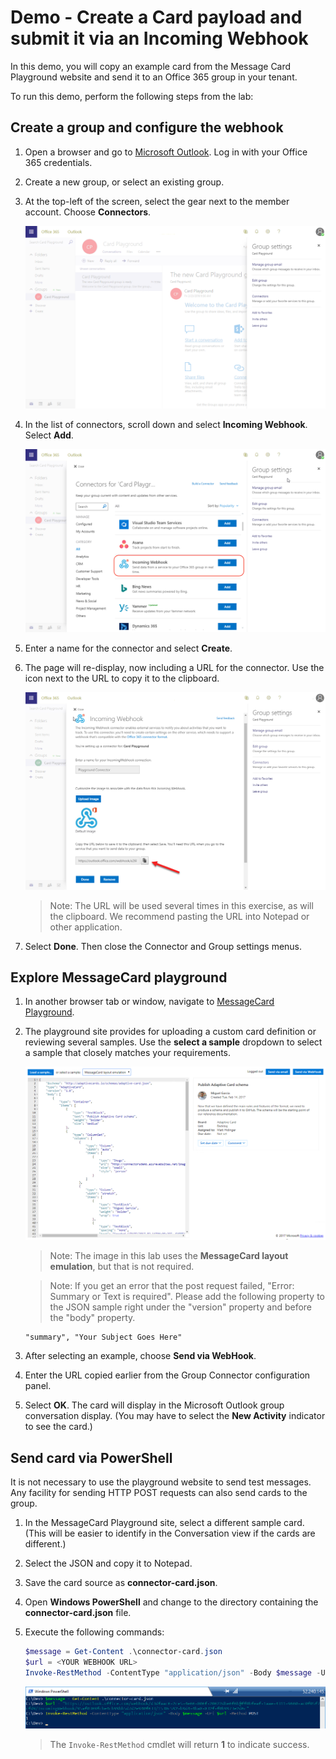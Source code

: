 # Demo - Create a Card payload and submit it via an Incoming Webhook

In this demo, you will copy an example card from the Message Card Playground website and send it to an Office 365 group in your tenant.

To run this demo, perform the following steps from the lab:

## Create a group and configure the webhook

1. Open a browser and go to [Microsoft Outlook](https://outlook.office.com). Log in with your Office 365 credentials.
1. Create a new group, or select an existing group.
1. At the top-left of the screen, select the gear next to the member account. Choose **Connectors**.

    ![Screenshot of group settings menu](../../Images/Exercise1-01.png)

1. In the list of connectors, scroll down and select **Incoming Webhook**. Select **Add**.

    ![Screenshot of list of Connectors with incoming webhook highlighted](../../Images/Exercise1-02.png)

1. Enter a name for the connector and select **Create**.
1. The page will re-display, now including a URL for the connector. Use the icon next to the URL to copy it to the clipboard.

    ![Screenshot of incoming webhook with URL](../../Images/Exercise1-03.png)

    > Note: The URL will be used several times in this exercise, as will the clipboard. We recommend pasting the URL into Notepad or other application.

1. Select **Done**. Then close the Connector and Group settings menus.

## Explore MessageCard playground

1. In another browser tab or window, navigate to [MessageCard Playground](https://messagecardplayground.azurewebsites.net).
1. The playground site provides for uploading a custom card definition or reviewing several samples. Use the **select a sample** dropdown to select a sample that closely matches your requirements.

    ![Screenshot of message card sample](../../Images/Exercise1-04.png)

    > Note: The image in this lab uses the **MessageCard layout emulation**, but that is not required.

    >Note: If you get an error that the post request failed, "Error: Summary or Text is required". Please add the following property to the JSON sample right under the "version" property and before the "body" property.
    ```html
    "summary", "Your Subject Goes Here"
    ```

1. After selecting an example, choose **Send via WebHook**.
1. Enter the URL copied earlier from the Group Connector configuration panel.
1. Select **OK**. The card will display in the Microsoft Outlook group conversation display. (You may have to select the **New Activity** indicator to see the card.)

## Send card via PowerShell

It is not necessary to use the playground website to send test messages. Any facility for sending HTTP POST requests can also send cards to the group.

1. In the MessageCard Playground site, select a different sample card. (This will be easier to identify in the Conversation view if the cards are different.)
1. Select the JSON and copy it to Notepad.
1. Save the card source as **connector-card.json**.
1. Open **Windows PowerShell** and change to the directory containing the **connector-card.json** file.
1. Execute the following commands:

    ```powershell
    $message = Get-Content .\connector-card.json
    $url = <YOUR WEBHOOK URL>
    Invoke-RestMethod -ContentType "application/json" -Body $message -Uri $url -Method Post
    ```

    ![Screenshot of PowerShell command](../../Images/Exercise1-06.png)

    > The `Invoke-RestMethod` cmdlet will return **1** to indicate success.